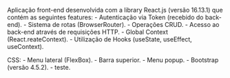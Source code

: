 Aplicação front-end desenvolvida com a library React.js (versão 16.13.1) que contém as seguintes features:
    - Autenticação via Token (recebido do back-end).
    - Sistema de rotas (BrowserRouter).
    - Operações CRUD.
    - Acesso ao back-end através de requisições HTTP.
    - Global Context (React.reateContext).
    - Utilização de Hooks (useState, useEffect, useContext).

CSS:
    - Menu lateral (FlexBox).
    - Barra superior.
    - Menu popup.
    - Bootstrap (versão 4.5.2).
	- teste.